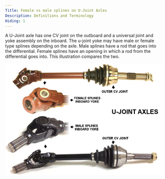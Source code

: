 ```yaml
---
Title: Female vs male splines on U-Joint Axles
Description: Definitions and Terminology
Hiding: 1
---
```


A U-Joint axle has one CV joint on the outboard and a universal joint and yoke assembly on the inboard. The u-joint yoke may have male or female type splines depending on the axle. Male splines have a rod that goes into the differential. Female splines have an opening in which a rod from the differential goes into. This illustration compares the two.

<div class="img-container">
	<img class="img-responsive img-rounded img-thumb" src="img/diagrams/male_female_splines.jpg">
	<span class="caption"></span>
</div>
